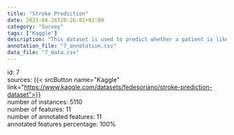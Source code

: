```yaml
---
title: "Stroke Prediction"
date: 2023-04-26T20:26:01+02:00
category: "Survey"
tags: ["Kaggle"]
description: "This dataset is used to predict whether a patient is likely to get stroke based on the input parameters like gender, age, various diseases, and smoking status. Each row in the data provides relavant information about the patient."
annotation_file: "7_annotation.csv"
data_file: "7_data.csv"
---
```

id: 7 \
sources: {{< srcButton name="Kaggle" link="https://www.kaggle.com/datasets/fedesoriano/stroke-prediction-dataset">}}  \
number of instances: 5110 \
number of features: 11 \
number of annotated features: 11 \
annotated features percentage: 100% 
